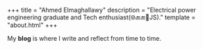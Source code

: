 +++
title = "Ahmed Elmaghallawy"
description = "Electrical power engineering graduate and Tech enthusiast(🌐🔙🔚🦀JS)."
template = "about.html"
+++

My **blog** is where I write and reflect from time to time.

